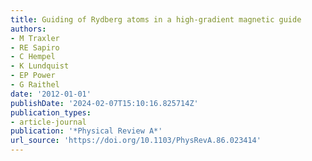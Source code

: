 ```yaml
---
title: Guiding of Rydberg atoms in a high-gradient magnetic guide
authors:
- M Traxler
- RE Sapiro
- C Hempel
- K Lundquist
- EP Power
- G Raithel
date: '2012-01-01'
publishDate: '2024-02-07T15:10:16.825714Z'
publication_types:
- article-journal
publication: '*Physical Review A*'
url_source: 'https://doi.org/10.1103/PhysRevA.86.023414'
---
```

